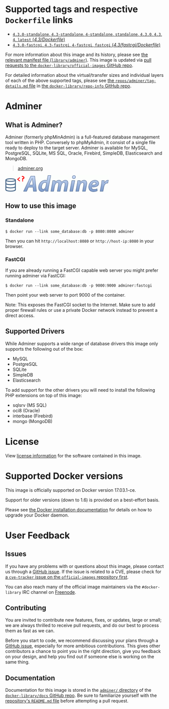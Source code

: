 <!--

********************************************************************************

WARNING:

    DO NOT EDIT "adminer/README.md"

    IT IS AUTO-GENERATED

    (from the other files in "adminer/" combined with a set of templates)

********************************************************************************

-->

# Supported tags and respective `Dockerfile` links

-	[`4.3.0-standalone`, `4.3-standalone`, `4-standalone`, `standalone`, `4.3.0`, `4.3`, `4`, `latest` (*4.3/Dockerfile*)](https://github.com/TimWolla/docker-adminer/blob/583a3425bf560b744f0ac16be398b2b589474c8b/4.3/Dockerfile)
-	[`4.3.0-fastcgi`, `4.3-fastcgi`, `4-fastcgi`, `fastcgi` (*4.3/fastcgi/Dockerfile*)](https://github.com/TimWolla/docker-adminer/blob/a07553cc164c5fd9533cda44568a58dfad0fa864/4.3/fastcgi/Dockerfile)

For more information about this image and its history, please see [the relevant manifest file (`library/adminer`)](https://github.com/docker-library/official-images/blob/master/library/adminer). This image is updated via [pull requests to the `docker-library/official-images` GitHub repo](https://github.com/docker-library/official-images/pulls?q=label%3Alibrary%2Fadminer).

For detailed information about the virtual/transfer sizes and individual layers of each of the above supported tags, please see [the `repos/adminer/tag-details.md` file](https://github.com/docker-library/repo-info/blob/master/repos/adminer/tag-details.md) in [the `docker-library/repo-info` GitHub repo](https://github.com/docker-library/repo-info).

# Adminer

## What is Adminer?

Adminer (formerly phpMinAdmin) is a full-featured database management tool written in PHP. Conversely to phpMyAdmin, it consist of a single file ready to deploy to the target server. Adminer is available for MySQL, PostgreSQL, SQLite, MS SQL, Oracle, Firebird, SimpleDB, Elasticsearch and MongoDB.

> [adminer.org](https://www.adminer.org)

![logo](https://raw.githubusercontent.com/docker-library/docs/95569c9119afe7b11a233105d398f99d93d2fcce/adminer/logo.png)

## How to use this image

### Standalone

	$ docker run --link some_database:db -p 8080:8080 adminer

Then you can hit `http://localhost:8080` or `http://host-ip:8080` in your browser.

### FastCGI

If you are already running a FastCGI capable web server you might prefer running adminer via FastCGI:

	$ docker run --link some_database:db -p 9000:9000 adminer:fastcgi

Then point your web server to port 9000 of the container.

Note: This exposes the FastCGI socket to the Internet. Make sure to add proper firewall rules or use a private Docker network instead to prevent a direct access.

## Supported Drivers

While Adminer supports a wide range of database drivers this image only supports the following out of the box:

-	MySQL
-	PostgreSQL
-	SQLite
-	SimpleDB
-	Elasticsearch

To add support for the other drivers you will need to install the following PHP extensions on top of this image:

-	sqlsrv (MS SQL)
-	oci8 (Oracle)
-	interbase (Firebird)
-	mongo (MongoDB)

# License

View [license information](https://github.com/vrana/adminer/blob/master/readme.txt) for the software contained in this image.

# Supported Docker versions

This image is officially supported on Docker version 17.03.1-ce.

Support for older versions (down to 1.6) is provided on a best-effort basis.

Please see [the Docker installation documentation](https://docs.docker.com/installation/) for details on how to upgrade your Docker daemon.

# User Feedback

## Issues

If you have any problems with or questions about this image, please contact us through a [GitHub issue](https://github.com/TimWolla/docker-adminer/issues). If the issue is related to a CVE, please check for [a `cve-tracker` issue on the `official-images` repository first](https://github.com/docker-library/official-images/issues?q=label%3Acve-tracker).

You can also reach many of the official image maintainers via the `#docker-library` IRC channel on [Freenode](https://freenode.net).

## Contributing

You are invited to contribute new features, fixes, or updates, large or small; we are always thrilled to receive pull requests, and do our best to process them as fast as we can.

Before you start to code, we recommend discussing your plans through a [GitHub issue](https://github.com/TimWolla/docker-adminer/issues), especially for more ambitious contributions. This gives other contributors a chance to point you in the right direction, give you feedback on your design, and help you find out if someone else is working on the same thing.

## Documentation

Documentation for this image is stored in the [`adminer/` directory](https://github.com/docker-library/docs/tree/master/adminer) of the [`docker-library/docs` GitHub repo](https://github.com/docker-library/docs). Be sure to familiarize yourself with the [repository's `README.md` file](https://github.com/docker-library/docs/blob/master/README.md) before attempting a pull request.
